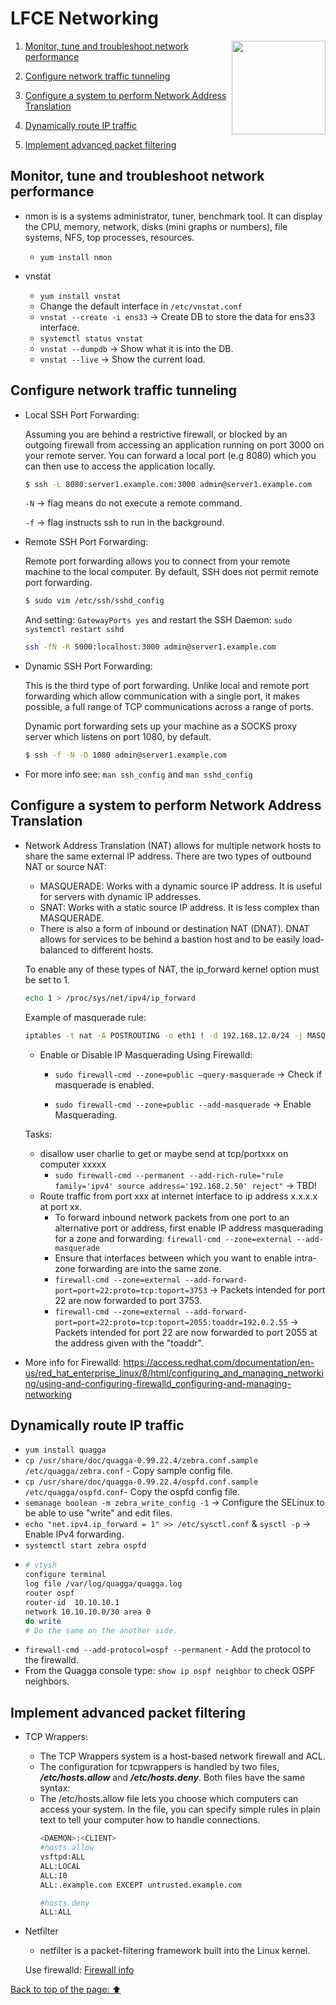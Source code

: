 # LFCE Networking

<img src="https://image.flaticon.com/icons/png/512/36/36181.png" width="150" align="right"/></a>

1. [Monitor, tune and troubleshoot network performance](https://github.com/StenlyTU/LFCE-official/blob/main/stuff/LFCE_Networking.md#monitor,-tune-and-troubleshoot-network-performance)

2. [Configure network traffic tunneling](https://github.com/StenlyTU/LFCE-official/blob/main/stuff/LFCE_Networking.md#configure-network-traffic-tunneling)

3. [Configure a system to perform Network Address Translation](https://github.com/StenlyTU/LFCE-official/blob/main/stuff/LFCE_Networking.md#Configure-a-system-to-perform-Network-Address-Translation)

4. [Dynamically route IP traffic](https://github.com/StenlyTU/LFCE-official/blob/main/stuff/LFCE_Networking.md#Dynamically-route-IP-traffic)

5. [Implement advanced packet filtering](https://github.com/StenlyTU/LFCE-official/blob/main/stuff/LFCE_Networking.md#Implement-advanced-packet-filtering)


## Monitor, tune and troubleshoot network performance

- nmon is is a systems administrator, tuner, benchmark tool.  It can display the CPU, memory,  network,  disks (mini  graphs  or  numbers), file systems, NFS, top processes, resources.
    - `yum install nmon`

- vnstat
    - `yum install vnstat`
    - Change the default interface in `/etc/vnstat.conf`
    - `vnstat --create -i ens33` -> Create DB to store the data for ens33 interface.
    - `systemctl status vnstat`
    - `vnstat --dumpdb` -> Show what it is into the DB.
    - `vnstat --live` -> Show the current load.

## Configure network traffic tunneling

- Local SSH Port Forwarding:

    Assuming you are behind a restrictive firewall, or blocked by an outgoing firewall from accessing an application running on port 3000 on your remote server. You can forward a local port (e.g 8080) which you can then use to access the application locally.

    ```bash
    $ ssh -L 8080:server1.example.com:3000 admin@server1.example.com
    ```
    `-N` -> flag means do not execute a remote command.

    `-f` -> flag instructs ssh to run in the background.

- Remote SSH Port Forwarding:

    Remote port forwarding allows you to connect from your remote machine to the local computer. By default, SSH does not permit remote port forwarding. 

    ```bash
    $ sudo vim /etc/ssh/sshd_config
    ```
    And setting: `GatewayPorts yes` and restart the SSH Daemon: `sudo systemctl restart sshd`

    ```bash
    ssh -fN -R 5000:localhost:3000 admin@server1.example.com
    ```

- Dynamic SSH Port Forwarding:

    This is the third type of port forwarding. Unlike local and remote port forwarding which allow communication with a single port, it makes possible, a full range of TCP communications across a range of ports.

    Dynamic port forwarding sets up your machine as a SOCKS proxy server which listens on port 1080, by default.

    ```bash
    $ ssh -f -N -D 1080 admin@server1.example.com
    ```

- For more info see: `man ssh_config` and `man sshd_config`


## Configure a system to perform Network Address Translation

- Network Address Translation (NAT) allows for multiple network hosts to share the same external IP address. There are two types of outbound NAT or source NAT:

    - MASQUERADE: Works with a dynamic source IP address. It is useful for servers with dynamic IP addresses.
    - SNAT: Works with a static source IP address. It is less complex than MASQUERADE.
    - There is also a form of inbound or destination NAT (DNAT). DNAT allows for services to be behind a bastion host and to be easily load-balanced to different hosts.

    To enable any of these types of NAT, the ip_forward kernel option must be set to 1.
    ```bash
    echo 1 > /proc/sys/net/ipv4/ip_forward
    ```
    Example of masquerade rule:
    ```bash
    iptables -t nat -A POSTROUTING -o eth1 ! -d 192.168.12.0/24 -j MASQUERADE
    ```

    - Enable or Disable IP Masquerading Using Firewalld:

        - `sudo firewall-cmd --zone=public –query-masquerade` -> Check if masquerade is enabled.

        - `sudo firewall-cmd --zone=public --add-masquerade` -> Enable Masquerading.

    Tasks:
    - disallow user charlie to get or maybe send at tcp/portxxx on computer xxxxx
        - `sudo firewall-cmd --permanent --add-rich-rule="rule family='ipv4' source address='192.168.2.50' reject"` -> TBD!
    - Route traffic from port xxx at internet interface to ip address x.x.x.x at port xx.
        - To forward inbound network packets from one port to an alternative port or address, first enable IP address masquerading for a zone and forwarding: `firewall-cmd --zone=external --add-masquerade`
        - Ensure that interfaces between which you want to enable intra-zone forwarding are into the same zone.
        - `firewall-cmd --zone=external --add-forward-port=port=22:proto=tcp:toport=3753` -> Packets intended for port 22 are now forwarded to port 3753.
        - `firewall-cmd --zone=external --add-forward-port=port=22:proto=tcp:toport=2055:toaddr=192.0.2.55` -> Packets intended for port 22 are now forwarded to port 2055 at the address given with the "toaddr".

- More info for Firewalld: https://access.redhat.com/documentation/en-us/red_hat_enterprise_linux/8/html/configuring_and_managing_networking/using-and-configuring-firewalld_configuring-and-managing-networking

## Dynamically route IP traffic

- `yum install quagga`
- `cp /usr/share/doc/quagga-0.99.22.4/zebra.conf.sample  /etc/quagga/zebra.conf` - Copy sample config file.
- `cp /usr/share/doc/quagga-0.99.22.4/ospfd.conf.sample /etc/quagga/ospfd.conf`- Copy the ospfd config file.
- `semanage boolean -m zebra_write_config -1` -> Configure the SELinux to be able to use "write" and edit files.
- `echo "net.ipv4.ip_forward = 1" >> /etc/sysctl.conf` & `sysctl -p` -> Enable IPv4 forwarding.
- `systemctl start zebra ospfd`
- ```bash
  # vtysh
  configure terminal
  log file /var/log/quagga/quagga.log
  router ospf
  router-id  10.10.10.1
  network 10.10.10.0/30 area 0
  do write
  # Do the same on the another side.
  ```
- `firewall-cmd --add-protocol=ospf --permanent` - Add the protocol to the firewalld.
- From the Quagga console type: `show ip ospf neighbor` to check OSPF neighbors.

## Implement advanced packet filtering

- TCP Wrappers:
    - The TCP Wrappers system is a host-based network firewall and ACL.
    - The configuration for tcpwrappers is handled by two files, ***/etc/hosts.allow*** and ***/etc/hosts.deny***. Both files have the same syntax:
    - The /etc/hosts.allow file lets you choose which computers can access your system. In the file, you can specify simple rules in plain text to tell your computer how to handle connections.
        ```bash
        <DAEMON>:<CLIENT>
        #hosts.allow
        vsftpd:ALL
        ALL:LOCAL
        ALL:10
        ALL:.example.com EXCEPT untrusted.example.com

        #hosts.deny
        ALL:ALL
        ```
- Netfilter
    - netfilter is a packet-filtering framework built into the Linux kernel.

    Use firewalld: [Firewall info](https://github.com/StenlyTU/LFCS-official/blob/main/stuff/Networking.md#implement-packet-filtering)


[Back to top of the page: ⬆️](https://github.com/StenlyTU/LFCE-official/blob/main/stuff/LFCE_Networking.md)
